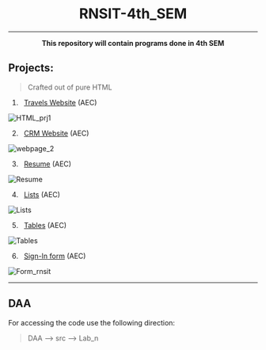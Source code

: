 <h1 align="center">RNSIT-4th_SEM</h1>

---
<p align="center"><b>This repository will contain programs done in 4th SEM</b></p>

## Projects:

> Crafted out of pure HTML

1. &nbsp; <a href="https://github.com/AashishNandakumar/RNSIT-4th_SEM/blob/main/AEC/13_06_2023/webpage1.html">Travels Website</a> (AEC)

![HTML_prj1](https://github.com/AashishNandakumar/RNSIT-4th_SEM/assets/98106129/73894341-072b-4f6d-907e-28443ce67237)

2. &nbsp; <a href="https://github.com/AashishNandakumar/RNSIT-4th_SEM/blob/main/AEC/13_06_2023/webpage2.html">CRM Website</a> (AEC)

![webpage_2](https://github.com/AashishNandakumar/RNSIT-4th_SEM/assets/98106129/ac573b2f-357d-470f-a9aa-fc06c291def3)

3. &nbsp; <a href="https://github.com/AashishNandakumar/RNSIT-4th_SEM/blob/main/AEC/19_06_2023/Resume.html">Resume</a> (AEC)

![Resume](https://github.com/AashishNandakumar/RNSIT-4th_SEM/assets/98106129/107972f8-8cc9-4007-afee-aa9feb757045)

4. &nbsp; <a href="https://github.com/AashishNandakumar/RNSIT-4th_SEM/blob/main/AEC/19_06_2023/List.html">Lists<a/> (AEC)
  
![Lists](https://github.com/AashishNandakumar/RNSIT-4th_SEM/assets/98106129/ecb15e76-49b7-473e-9671-fa873bc4cab4)

5. &nbsp; <a href="https://github.com/AashishNandakumar/RNSIT-4th_SEM/blob/main/AEC/19_06_2023/Table.html">Tables<a/> (AEC)
  
![Tables](https://github.com/AashishNandakumar/RNSIT-4th_SEM/assets/98106129/e5bca8df-42e8-4f17-aa26-4597f9797fb8)

6. &nbsp; <a href="https://github.com/AashishNandakumar/RNSIT-4th_SEM/blob/main/AEC/20_06_2023/form.html">Sign-In form</a> (AEC)

![Form_rnsit](https://github.com/AashishNandakumar/RNSIT-4th_SEM/assets/98106129/b296b9e2-a30d-4844-a8d2-746d35289d8a)

---

## DAA
For accessing the code use the following direction:
> DAA --> src --> Lab_n
